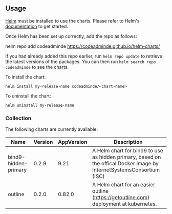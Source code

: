 ## Usage

[Helm](https://helm.sh) must be installed to use the charts.  Please refer to
Helm's [documentation](https://helm.sh/docs) to get started.

Once Helm has been set up correctly, add the repo as follows:

  helm repo add codeadminde https://codeadminde.github.io/helm-charts/

If you had already added this repo earlier, run `helm repo update` to retrieve
the latest versions of the packages.  You can then run `helm search repo
codeadminde` to see the charts.

To install the <chart-name> chart:

    helm install my-release-name codeadminde/<chart-name>

To uninstall the chart:

    helm uninstall my-release-name

### Collection

The following charts are currently available:

| Name | Version | AppVersion | Description |
|------|---------|------------|-------------|
| bind9-hidden-primary | 0.2.9 | 9.21 | A Helm chart for bind9 to use as hidden primary, based on the offical Docker Image by InternetSystemsConsortium (ISC) |
| outline | 0.2.0 | 0.82.0 | A Helm chart for an easier outline (https://getoutline.com) deployment at kubernetes. |

